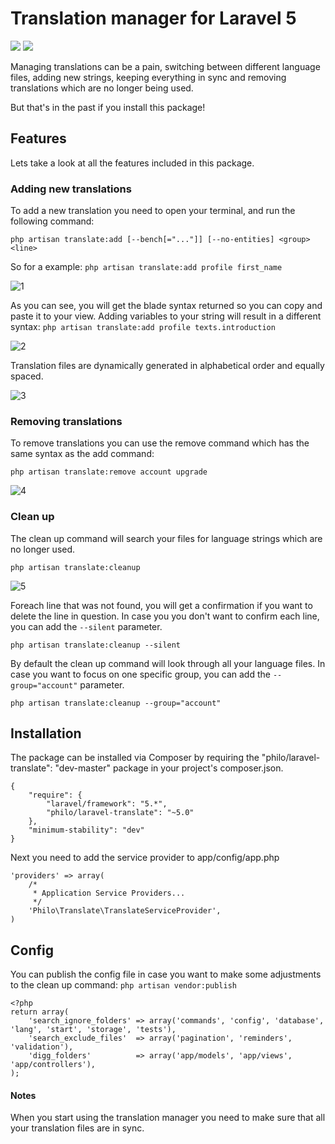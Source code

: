 Translation manager for Laravel 5
===============
<img src="https://poser.pugx.org/philo/laravel-translate/version.png"> <img src="https://poser.pugx.org/philo/laravel-translate/downloads.png">

Managing translations can be a pain, switching between different language files, adding new strings, keeping everything in sync and removing translations which are no longer being used.

But that's in the past if you install this package!

## Features
Lets take a look at all the features included in this package.

### Adding new translations
To add a new translation you need to open your terminal, and run the following command:

`php artisan translate:add [--bench[="..."]] [--no-entities] <group> <line>`

So for a example:
`php artisan translate:add profile first_name`

![1](https://f.cloud.github.com/assets/1133950/1894668/f3c1f81e-7af6-11e3-8fe2-65f816b4b9f1.png)

As you can see, you will get the blade syntax returned so you can copy and paste it to your view. Adding variables to your string will result in a different syntax:
`php artisan translate:add profile texts.introduction`

![2](https://f.cloud.github.com/assets/1133950/1894724/3bcc0cc4-7af9-11e3-9c31-5333bc75d19e.png)


Translation files are dynamically generated in alphabetical order and equally spaced.

![3](https://f.cloud.github.com/assets/1133950/1894726/416c9888-7af9-11e3-92f6-88fd2b1b9078.png)


### Removing translations

To remove translations you can use the remove command which has the same syntax as the add command:

`php artisan translate:remove account upgrade`

![4](https://f.cloud.github.com/assets/1133950/1894728/469efada-7af9-11e3-84b3-8fb5e3e648b4.png)


### Clean up
The clean up command will search your files for language strings which are no longer used.

`php artisan translate:cleanup`

![5](https://f.cloud.github.com/assets/1133950/1894729/4bbb9b90-7af9-11e3-8571-d5fccf418c74.png)


Foreach line that was not found, you will get a confirmation if you want to delete the line in question.
In case you you don't want to confirm each line, you can add the `--silent` parameter.

`php artisan translate:cleanup --silent`

By default the clean up command will look through all your language files. In case you want to focus on one specific group, you can add the `--group="account"` parameter.

`php artisan translate:cleanup --group="account"`

## Installation
The package can be installed via Composer by requiring the "philo/laravel-translate": "dev-master" package in your project's composer.json.

```
{
    "require": {
        "laravel/framework": "5.*",
        "philo/laravel-translate": "~5.0"
    },
    "minimum-stability": "dev"
}
```

Next you need to add the service provider to app/config/app.php

```
'providers' => array(
    /*
     * Application Service Providers...
     */
    'Philo\Translate\TranslateServiceProvider',
)
```

## Config

You can publish the config file in case you want to make some adjustments to the clean up command:
`php artisan vendor:publish`

```
<?php
return array(
	'search_ignore_folders' => array('commands', 'config', 'database', 'lang', 'start', 'storage', 'tests'),
	'search_exclude_files'  => array('pagination', 'reminders', 'validation'),
	'digg_folders'          => array('app/models', 'app/views', 'app/controllers'),
);
```

#### Notes
When you start using the translation manager you need to make sure that all your translation files are in sync.

